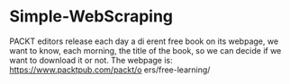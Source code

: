 # Simple-WebScraping
PACKT editors release each day a di erent free book on its webpage, we want to know, each morning, the title of the book, so we can decide if we want to download it or not.
The webpage is:
https://www.packtpub.com/packt/o ers/free-learning/
